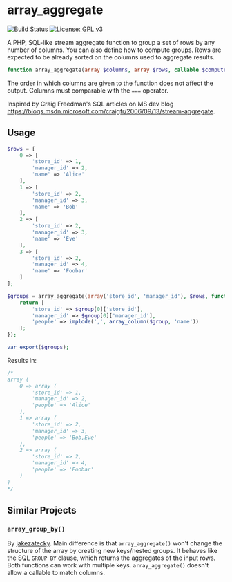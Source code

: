 # array_aggregate

[![Build Status](https://travis-ci.org/micheledurante/array-aggregate.svg?branch=master)](https://travis-ci.org/micheledurante/array-aggregate) [![License: GPL v3](https://img.shields.io/badge/License-GPLv3-blue.svg)](https://www.gnu.org/licenses/gpl-3.0)

A PHP, SQL-like stream aggregate function to group a set of rows by any number of columns. You can also define how to 
compute groups. Rows are expected to be already sorted on the columns used to aggregate results.

```php
function array_aggregate(array $columns, array $rows, callable $compute_func = null): array
```

The order in which columns are given to the function does not affect the output. Columns must comparable with the `===` 
operator.

Inspired by Craig Freedman's SQL articles on MS dev blog 
https://blogs.msdn.microsoft.com/craigfr/2006/09/13/stream-aggregate.

## Usage

```php
$rows = [
    0 => [
        'store_id' => 1,
        'manager_id' => 2,
        'name' => 'Alice'
    ],
    1 => [
        'store_id' => 2,
        'manager_id' => 3,
        'name' => 'Bob'
    ],
    2 => [
        'store_id' => 2,
        'manager_id' => 3,
        'name' => 'Eve'
    ],
    3 => [
        'store_id' => 2,
        'manager_id' => 4,
        'name' => 'Foobar'
    ]
];

$groups = array_aggregate(array('store_id', 'manager_id'), $rows, function (array $group): array {
    return [
        'store_id' => $group[0]['store_id'],
        'manager_id' => $group[0]['manager_id'],
        'people' => implode(',', array_column($group, 'name'))
    ];
});

var_export($groups);
```

Results in:
```php
/*
array (
    0 => array (
        'store_id' => 1,
        'manager_id' => 2,
        'people' => 'Alice'
    ),
    1 => array (
        'store_id' => 2,
        'manager_id' => 3,
        'people' => 'Bob,Eve'
    ),
    2 => array (
        'store_id' => 2,
        'manager_id' => 4,
        'people' => 'Foobar'
    )
)
*/
```

## Similar Projects

### `array_group_by()`
By [jakezatecky](https://github.com/jakezatecky/array_group_by). Main difference is that 
`array_aggregate()` won't change the structure of the array by creating new keys/nested groups. It behaves like the SQL 
`GROUP BY` clause, which returns the aggregates of the input rows. Both functions can work with multiple keys. 
`array_aggregate()` doesn't allow a callable to match columns.

